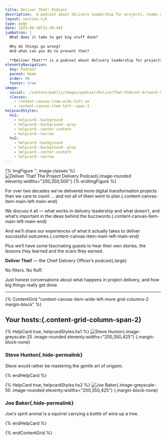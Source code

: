 ```yaml
---
title: Deliver That! Podcast
description:  A podcast about delivery leadership for projects, teams and programs — the big concepts, real-life stories from the front line, and everything involved in the role of a Chief Delivery Officer.
layout: section.njk
type: page
date: 2025-06-18T12:49:44Z
jumbotron: |
  What does it take to get big stuff done?
  
  Why do things go wrong?
  And what can you do to prevent that?
  
  **Deliver That!** is a podcast about delivery leadership for projects, teams and programs — the big concepts, real-life stories from the front line, and everything involved in the role of a Chief Delivery Officer.{.small}
eleventyNavigation:
  key: Podcast
  parent: Home
  order: 90
  footer: true
image:
  social: ./content/public/images/podcast/DeliverThat-Podcast-Artwork-03-01.jpg
  classes:
    - content-canvas-item-wide-left-sm
    - content-canvas-item-left--span-3
helpcardStyles:
  hs1:
    - helpcard--background
    - helpcard--background--grey
    - helpcard--center-content
    - helpcard--narrow
  hs2:
    - helpcard--background
    - helpcard--background--grey
    - helpcard--center-content
    - helpcard--narrow
---
```


{% ImgFigure '', image.classes %}
![Deliver That! The Project Delivery Podcast](/public/images/podcast/DeliverThat-Podcast-Artwork-03-01.jpg){.image-rounded eleventy:widths="200,350,500"}
{% endImgFigure %}

For over two decades we’ve delivered more digital transformation projects than we care to count … and not all of them went to plan.{.content-canvas-item-main-left-main-end}

We discuss it all — what works in delivery leadership and what doesn’t, and what’s important in the ideas behind the buzzwords.{.content-canvas-item-main-left-main-end}

And we’ll share our experiences of what it actually takes to deliver successful outcomes.{.content-canvas-item-main-left-main-end}

Plus we’ll have some fascinating guests to hear their own stories, the lessons they learned and the scars they earned.

**Deliver That!** — the Chief Delivery Officer’s podcast{.large}

No filters. No fluff.

Just honest conversations about what happens in project delivery, and how big things really get done.

---

{% ContentGrid "content-canvas-item-wide-left-more grid-columns-2 margin-block" %}

## Your hosts:{.content-grid-column-span-2}

{% HelpCard true, helpcardStyles.hs1 %}
![Steve Hunton](/public/images/steve-h-portrait-lg-pixelated.jpg){.image-greyscale-25 .image-rounded eleventy:widths="200,350,425"}
{.margin-block-none}

### Steve Hunton{.hide-permalink}

Steve would rather be mastering the gentle art of origami.

{% endHelpCard %}

{% HelpCard true, helpcardStyles.hs2 %}
![Joe Baker](/public/images/me-july-2024-portrait.jpeg){.image-greyscale-50 .image-rounded eleventy:widths="200,350,425"}
{.margin-block-none}

### Joe Baker{.hide-permalink}

Joe's spirit animal is a squirrel carrying a bottle of wine up a tree.

{% endHelpCard %}

{% endContentGrid %}